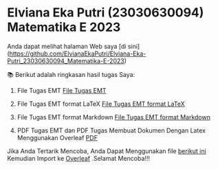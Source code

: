 # Elviana Eka Putri (23030630094) Matematika E 2023
Anda dapat melihat halaman Web saya [di sini] (https://github.com/ElvianaEkaPutri/Elviana-Eka-Putri_23030630094_Matematika-E-2023)

📚 Berikut adalah ringkasan hasil tugas Saya:
1. File Tugas EMT
[File Tugas EMT]()

2. File Tugas EMT format LaTeX
[File Tugas EMT format LaTeX]()

3. File Tugas EMT format Markdown
[File Tugas EMT format Markdown]()

4. PDF Tugas EMT dan PDF Tugas Membuat Dokumen Dengan Latex Menggunakan Overleaf
[PDF]()

Jika Anda Tertarik Mencoba, Anda Dapat Menggunakan file [berikut ini]() Kemudian Import ke [Overleaf](https://www.overleaf.com/) .Selamat Mencoba!!!
